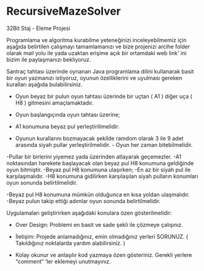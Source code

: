 # RecursiveMazeSolver

32Bit Staj - Eleme Projesi

Programlama ve algoritma kurabilme yeteneğinizi inceleyebilmemiz için aşağıda belirtilen çalışmayı tamamlamanızı ve bize projenizi arcihe folder olarak mail yolu ile yada uzaktan erişime açık bir ortamdaki web link' ini bizim ile paylaşmanızı bekliyoruz. 

Santraç tahtası üzerinde oynanan Java programlama dilini kullanarak basit bir oyun yazmanızı istiyoruz, oyunun özelliklerini ve uyulması gereken kuralları aşağıda bulabilirsiniz. 

- Oyun beyaz bir pulun oyun tahtası üzerinde bir uçtan ( A1 ) diğer uça ( H8 ) gitmesini amaçlamaktadır. 

- Oyun başlangıçında oyun tahtası üzerine; 

- A1 konumuna beyaz pul yerleştirilimelidir. 
- Oyunun kurallarını bozmayacak şekilde ramdom olarak 3 ile 9 adet arasında siyah pullar yerleştirilmelidir. 
        - Oyun her zaman bitebilmelidir. 

-Pullar bir birlerini yiyemez yada üzerinden atlayarak geçemezler. 
-A1 noktasından harekete başlayacak olan beyaz pul H8 konumuna geldiğinde oyun bitmiştir. 
        -Beyaz pul H8 konumuna ulaşırken; 
                -En az bir siyah pul ile karşılaşmalıdır. 
                -H8 konumuna gidilirken karşılaşılan siyah pulların konumları oyun sonunda belirtilmelidir. 

-Beyaz pul H8 konumuna mümkün olduğunca en kısa yoldan ulaşmalıdır.  
        -Beyaz pulun takip ettiği adımlar oyun sonunda belirtilmelidir. 




Uygulamaları geliştirirken aşağıdaki konulara özen gösterilmelidir: 

* Over Design: Problemi en basit ve sade şekli ile çözmeye çalışınız. 

* İletişim: Projede anlamadığınız, emin olmadığınız yerleri SORUNUZ. ( Takıldığınız noktalarda yardım alabilirsiniz. ) 

* Kolay okunur ve anlaşılır kod yazmaya özen gösteriniz. Gerekli yerlere “comment” ‘ler eklemeyi unutmayınız. 

